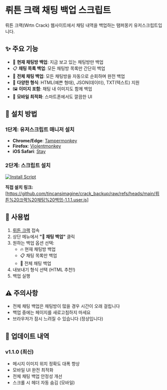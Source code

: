 # 뤼튼 크랙 채팅 백업 스크립트

뤼튼 크랙(Wrtn Crack) 웹사이트에서 채팅 내역을 백업하는 탬퍼몽키 유저스크립트입니다.

## ✨ 주요 기능

- 💬 **현재 채팅방 백업**: 지금 보고 있는 채팅방만 백업
- 📋 **채팅 목록 백업**: 모든 채팅방 목록만 간단히 백업  
- 🌟 **전체 채팅 백업**: 모든 채팅방을 자동으로 순회하며 완전 백업
- 📄 **다양한 형식**: HTML(예쁜 형태), JSON(데이터), TXT(텍스트) 지원
- 🖼️ **이미지 포함**: 채팅 내 이미지도 함께 백업
- 📱 **모바일 최적화**: 스마트폰에서도 깔끔한 UI

## 🚀 설치 방법

### 1단계: 유저스크립트 매니저 설치
- **Chrome/Edge**: [Tampermonkey](https://www.tampermonkey.net/)
- **Firefox**: [Violentmonkey](https://violentmonkey.github.io/)
- **iOS Safari**: [Stay](https://apps.apple.com/kr/app/stay-for-safari/id1591620171)

### 2단계: 스크립트 설치

[![Install Script](https://img.shields.io/badge/🚀%20Install-뤼튼_크랙_백업-red?style=for-the-badge)](https://github.com/tincansimagine/crack_backup/raw/refs/heads/main/%EB%A4%BC%ED%8A%BC%20%ED%81%AC%EB%9E%99%20%EC%B1%84%ED%8C%85%20%EB%B0%B1%EC%97%85-1.1.1.user.js)

**직접 설치 링크:**
[https://github.com/tincansimagine/crack_backup/raw/refs/heads/main/뤼튼%20크랙%20채팅%20백업-1.1.1.user.js]

## 📖 사용법

1. [뤼튼 크랙](https://crack.wrtn.ai) 접속
2. 상단 메뉴에서 **"💾 채팅 백업"** 클릭
3. 원하는 백업 옵션 선택:
   - 🔥 현재 채팅방 백업
   - 📋 채팅 목록만 백업  
   - 🌟 전체 채팅 백업
4. 내보내기 형식 선택 (HTML 추천!)
5. 백업 실행

## ⚠️ 주의사항

- 전체 채팅 백업은 채팅방이 많을 경우 시간이 오래 걸립니다
- 백업 중에는 페이지를 새로고침하지 마세요
- 브라우저가 잠시 느려질 수 있습니다 (정상입니다)

## 🎯 업데이트 내역

### v1.1.0 (최신)
- 메시지 이미지 위치 정확도 대폭 향상
- 모바일 UI 완전 최적화
- 전체 채팅 백업 안정성 개선
- 스크롤 시 헤더 자동 숨김 (모바일)
